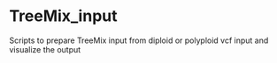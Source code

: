 # TreeMix_input
Scripts to prepare TreeMix input from diploid or polyploid vcf input  and visualize the output
